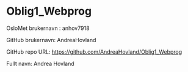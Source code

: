 # Oblig1_Webprog

OsloMet brukernavn : anhov7918

GitHub brukernavn: AndreaHovland

GitHub repo URL: https://github.com/AndreaHovland/Oblig1_Webprog

Fullt navn: Andrea Hovland

